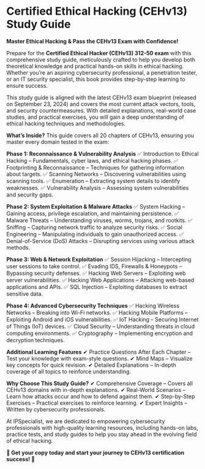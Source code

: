 # Certified Ethical Hacking (CEHv13) Study Guide #
**Master Ethical Hacking & Pass the CEHv13 Exam with Confidence!**

Prepare for the **Certified Ethical Hacker (CEHv13) 312-50 exam** with this comprehensive study guide, meticulously crafted to help you develop both theoretical knowledge and practical hands-on skills in ethical hacking. Whether you’re an aspiring cybersecurity professional, a penetration tester, or an IT security specialist, this book provides step-by-step learning to ensure success.

This study guide is aligned with the latest CEHv13 exam blueprint (released on September 23, 2024) and covers the most current attack vectors, tools, and security countermeasures. With detailed explanations, real-world case studies, and practical exercises, you will gain a deep understanding of ethical hacking techniques and methodologies.

**What’s Inside?**
This guide covers all 20 chapters of CEHv13, ensuring you master every domain tested in the exam:

**Phase 1: Reconnaissance & Vulnerability Analysis**
✅ Introduction to Ethical Hacking – Fundamentals, cyber laws, and ethical hacking phases.
✅ Footprinting & Reconnaissance – Techniques for gathering information about targets.
✅ Scanning Networks – Discovering vulnerabilities using scanning tools.
✅ Enumeration – Extracting system details to identify weaknesses.
✅ Vulnerability Analysis – Assessing system vulnerabilities and security gaps.

**Phase 2: System Exploitation & Malware Attacks**
✅ System Hacking – Gaining access, privilege escalation, and maintaining persistence.
✅ Malware Threats – Understanding viruses, worms, trojans, and rootkits.
✅ Sniffing – Capturing network traffic to analyze security risks.
✅ Social Engineering – Manipulating individuals to gain unauthorized access.
✅ Denial-of-Service (DoS) Attacks – Disrupting services using various attack methods.

**Phase 3: Web & Network Exploitation**
✅ Session Hijacking – Intercepting user sessions to take control.
✅ Evading IDS, Firewalls & Honeypots – Bypassing security defenses.
✅ Hacking Web Servers – Exploiting web server vulnerabilities.
✅ Hacking Web Applications – Attacking web-based applications and APIs.
✅ SQL Injection – Exploiting databases to extract sensitive data.

**Phase 4: Advanced Cybersecurity Techniques**
✅ Hacking Wireless Networks – Breaking into Wi-Fi networks.
✅ Hacking Mobile Platforms – Exploiting Android and iOS vulnerabilities.
✅ IoT Hacking – Securing Internet of Things (IoT) devices.
✅ Cloud Security – Understanding threats in cloud computing environments.
✅ Cryptography – Implementing encryption and decryption techniques.

**Additional Learning Features**
✔ Practice Questions After Each Chapter – Test your knowledge with exam-style questions.
✔ Mind Maps – Visualize key concepts for quick revision.
✔ Detailed Explanations – In-depth coverage of all topics to reinforce understanding.

**Why Choose This Study Guide?**
✔ Comprehensive Coverage – Covers all CEHv13 domains with in-depth explanations.
✔ Real-World Scenarios – Learn how attacks occur and how to defend against them.
✔ Step-by-Step Exercises – Practical exercises to reinforce learning.
✔ Expert Insights – Written by cybersecurity professionals.

At IPSpecialist, we are dedicated to empowering cybersecurity professionals with high-quality learning resources, including hands-on labs, practice tests, and study guides to help you stay ahead in the evolving field of ethical hacking.

**📘 Get your copy today and start your journey to CEHv13 certification success! 🚀**
